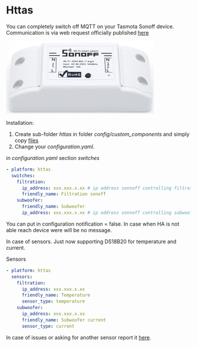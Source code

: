# Httas

You can completely switch off MQTT on your Tasmota Sonoff device.
Communication is via web request officially published [here](https://github.com/arendst/Sonoff-Tasmota/wiki/Commands)

![Sonoff](https://github.com/JiriKursky/Custom_components/blob/master/library/sonoffbasic.jpg)

Installation: 
1. Create sub-folder *httas* in folder *config/custom_components* and simply copy [files](https://github.com/JiriKursky/Custom_components/tree/master/httas)
2. Change your *configuration.yaml*.


in *configuration.yaml* section *switches*
```yaml
- platform: httas
  switches:
    filtration:
      ip_address: xxx.xxx.x.xx # ip address sonnoff controlling filtration
      friendly_name: Filtration sonoff          
    subwoofer:
      friendly_name: Subwoofer
      ip_address: xxx.xxx.x.xx # ip address sonnoff controlling subwoofer        
```

You can put in configuration notification = false. In case when HA is not able reach device were will be no message. 


In case of sensors. Just now supporting DS18B20 for temperature and current.

Sensors
```yaml
- platform: httas
  sensors:
    filtration:      
      ip_address: xxx.xxx.x.xx 
      friendly_name: Temperature
      sensor_type: temperature    
    subwoofer:      
      ip_address: xxx.xxx.x.xx
      friendly_name: Subwoofer current      
      sensor_type: current                  
```
In case of issues or asking for another sensor report it [here](https://github.com/JiriKursky/Hass.io_CZ_SK_custom_components/issues).
